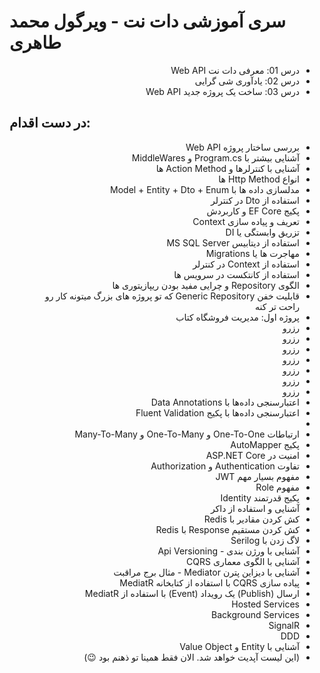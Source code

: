 # سری آموزشی دات نت - ویرگول محمد طاهری

<div dir="rtl" align="right">

- درس 01: معرفی دات نت Web API
- درس 02: یادآوری شی گرایی
- درس 03: ساخت یک پروژه جدید Web API

</div>

## در دست اقدام:

<div dir="rtl" align="right">

- بررسی ساختار پروژه Web API
- آشنایی بیشتر با Program.cs و MiddleWares
- آشنایی با کنترلرها و Action Method ها
- انواع Http Method ها
- مدلسازی داده ها با Model + Entity + Dto + Enum
- استفاده از Dto در کنترلر
- پکیج EF Core و کاربردش
- تعریف و پیاده سازی Context
- تزریق وابستگی یا DI
- استفاده از دیتابیس MS SQL Server
- مهاجرت ها یا Migrations
- استفاده از Context در کنترلر
- استفاده از کانتکست در سرویس ها
- الگوی Repository و چرایی مفید بودن ریپازیتوری ها
- قابلیت خفن Generic Repository که تو پروژه های بزرگ میتونه کار رو راحت تر کنه
- پروژه اول: مدیریت فروشگاه کتاب
- رزرو
- رزرو
- رزرو
- رزرو
- رزرو
- رزرو
- رزرو
- اعتبارسنجی داده‌ها با Data Annotations
- اعتبارسنجی داده‌ها با پکیج Fluent Validation
- 
- ارتباطات One-To-One و One-To-Many و Many-To-Many
- پکیج AutoMapper
- امنیت در ASP.NET Core
- تفاوت Authentication و Authorization
- مفهوم بسیار مهم JWT
- مفهوم Role
- پکیج قدرتمند Identity
- آشنایی و استفاده از داکر
- کش کردن مقادیر با Redis
- کش کردن مستقیم Response با Redis
- لاگ زدن با Serilog
- آشنایی با ورژن بندی - Api Versioning
- آشنایی با الگوی معماری CQRS
- آشنایی با  دیزاین پترن Mediator - مثال برج مراقبت
- پیاده سازی CQRS با استفاده از کتابخانه MediatR
- ارسال (Publish) یک رویداد (Event) با استفاده از MediatR
- Hosted Services
- Background Services
- SignalR
- DDD
- آشنایی با Entity و Value Object
- (این لیست آپدیت خواهد شد. الان فقط همینا تو ذهنم بود 😉)

</div>
